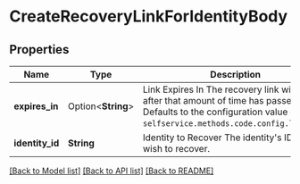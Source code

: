 # CreateRecoveryLinkForIdentityBody

## Properties

Name | Type | Description | Notes
------------ | ------------- | ------------- | -------------
**expires_in** | Option<**String**> | Link Expires In  The recovery link will expire after that amount of time has passed. Defaults to the configuration value of `selfservice.methods.code.config.lifespan`. | [optional]
**identity_id** | **String** | Identity to Recover  The identity's ID you wish to recover. | 

[[Back to Model list]](../README.md#documentation-for-models) [[Back to API list]](../README.md#documentation-for-api-endpoints) [[Back to README]](../README.md)


